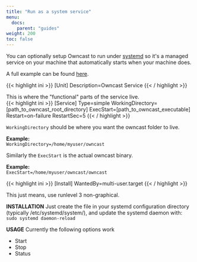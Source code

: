 ```yaml
---
title: "Run as a system service"
menu:
  docs:
    parent: "guides"
weight: 200
toc: false
---
```


You can optionally setup Owncast to run under [systemd](https://systemd.io/) so it's a managed service on your machine that automatically starts when your machine does.

A full example can be found [here](https://github.com/owncast/owncast/blob/master/examples/owncast-sample.service).

{{< highlight ini >}}
[Unit]
Description=Owncast Service
{{< / highlight >}}

This is where the "functional" parts of the service live.<br />
{{< highlight ini >}}
[Service]
Type=simple
WorkingDirectory=[path_to_owncast_root_directory]
ExecStart=[path_to_owncast_executable]
Restart=on-failure
RestartSec=5
{{< / highlight >}}

`WorkingDirectory` should be where you want the owncast folder to live.<br />

**Example:**<br />
`WorkingDirectory=/home/myuser/owncast`

Similarly the `ExecStart` is the actual owncast binary.<br />

**Example:**<br />
`ExecStart=/home/myuser/owncast/owncast`

{{< highlight ini >}}
[Install]
WantedBy=multi-user.target
{{< / highlight >}}

This just means, use runlevel 3 non-graphical.

**INSTALLATION**
Just create the file in your systemd configuration directory (typically /etc/systemd/system/), and update the systemd daemon with:
`sudo systemd daemon-reload`

**USAGE**
Currently the following options work

- Start
- Stop
- Status
